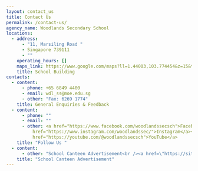 ```yaml
---
layout: contact_us
title: Contact Us
permalink: /contact-us/
agency_name: Woodlands Secondary School
locations:
  - address:
      - "11, Marsiling Road "
      - Singapore 739111
      - ""
    operating_hours: []
    maps_link: https://www.google.com/maps?ll=1.44003,103.774454&z=15&t=m&hl=en&gl=US&mapclient=embed&cid=15480105128922993824
    title: School Building
contacts:
  - content:
      - phone: +65 6849 4400
      - email: wdl_ss@moe.edu.sg
      - other: "Fax: 6269 1774"
    title: General Enquiries & Feedback
  - content:
      - phone: ""
      - email: ""
      - other: <a href="https://www.facebook.com/woodlandssecsch">Facebook</a><br /><a
          href="https://www.instagram.com/woodlandssec/">Instagram</a><br/><a
          href="https://youtube.com/@woodlandssecsch">YouTube</a>
    title: "Follow Us "
  - content:
      - other: "School Canteen Advertisement<br /><a href=\"https://sites.google.com/moe.edu.sg/wdlss-canteenadvertisement/home\">For more details, click here</a>"
    title: "School Canteen Advertisement"
---
```

